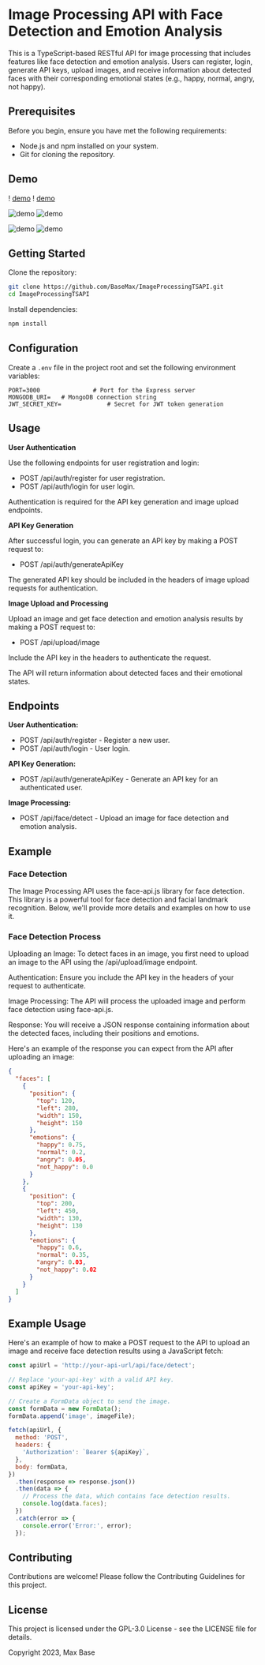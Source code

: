 # Image Processing API with Face Detection and Emotion Analysis

This is a TypeScript-based RESTful API for image processing that includes features like face detection and emotion analysis. Users can register, login, generate API keys, upload images, and receive information about detected faces with their corresponding emotional states (e.g., happy, normal, angry, not happy).

## Prerequisites

Before you begin, ensure you have met the following requirements:

- Node.js and npm installed on your system.
- Git for cloning the repository.


## Demo 

! [demo](./public/output/output_1695062583615.jpg)
! [demo](./public/1695062561604-12282911.jpg)


![demo](./public/output/output_1695063578756.jpg)
![demo](./public/1695063557080-43682558.jpg)


![demo](./public/output/output_1695130773962.jpg)
![demo](./public/1695130752241-134239475.jpg)






## Getting Started

Clone the repository:

```bash
git clone https://github.com/BaseMax/ImageProcessingTSAPI.git
cd ImageProcessingTSAPI
```

Install dependencies:

```bash
npm install
```

## Configuration

Create a `.env` file in the project root and set the following environment variables:

```env
PORT=3000               # Port for the Express server
MONGODB_URI=   # MongoDB connection string
JWT_SECRET_KEY=             # Secret for JWT token generation
```

## Usage

**User Authentication**

Use the following endpoints for user registration and login:

- POST /api/auth/register for user registration.
- POST /api/auth/login for user login.

Authentication is required for the API key generation and image upload endpoints.

**API Key Generation**

After successful login, you can generate an API key by making a POST request to:

- POST /api/auth/generateApiKey

The generated API key should be included in the headers of image upload requests for authentication.

**Image Upload and Processing**

Upload an image and get face detection and emotion analysis results by making a POST request to:

- POST /api/upload/image

Include the API key in the headers to authenticate the request.

The API will return information about detected faces and their emotional states.

## Endpoints

**User Authentication:**

- POST /api/auth/register - Register a new user.
- POST /api/auth/login - User login.

**API Key Generation:**

- POST /api/auth/generateApiKey - Generate an API key for an authenticated user.

**Image Processing:**

- POST /api/face/detect - Upload an image for face detection and emotion analysis.

## Example

### Face Detection

The Image Processing API uses the face-api.js library for face detection. This library is a powerful tool for face detection and facial landmark recognition. Below, we'll provide more details and examples on how to use it.

### Face Detection Process

Uploading an Image: To detect faces in an image, you first need to upload an image to the API using the /api/upload/image endpoint.

Authentication: Ensure you include the API key in the headers of your request to authenticate.

Image Processing: The API will process the uploaded image and perform face detection using face-api.js.

Response: You will receive a JSON response containing information about the detected faces, including their positions and emotions.

Here's an example of the response you can expect from the API after uploading an image:

```json
{
  "faces": [
    {
      "position": {
        "top": 120,
        "left": 280,
        "width": 150,
        "height": 150
      },
      "emotions": {
        "happy": 0.75,
        "normal": 0.2,
        "angry": 0.05,
        "not_happy": 0.0
      }
    },
    {
      "position": {
        "top": 200,
        "left": 450,
        "width": 130,
        "height": 130
      },
      "emotions": {
        "happy": 0.6,
        "normal": 0.35,
        "angry": 0.03,
        "not_happy": 0.02
      }
    }
  ]
}
```

## Example Usage
Here's an example of how to make a POST request to the API to upload an image and receive face detection results using a JavaScript fetch:

```javascript
const apiUrl = 'http://your-api-url/api/face/detect';

// Replace 'your-api-key' with a valid API key.
const apiKey = 'your-api-key';

// Create a FormData object to send the image.
const formData = new FormData();
formData.append('image', imageFile);

fetch(apiUrl, {
  method: 'POST',
  headers: {
    'Authorization': `Bearer ${apiKey}`,
  },
  body: formData,
})
  .then(response => response.json())
  .then(data => {
    // Process the data, which contains face detection results.
    console.log(data.faces);
  })
  .catch(error => {
    console.error('Error:', error);
  });
```

## Contributing

Contributions are welcome! Please follow the Contributing Guidelines for this project.

## License

This project is licensed under the GPL-3.0 License - see the LICENSE file for details.

Copyright 2023, Max Base
